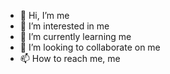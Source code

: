 - 👋 Hi, I’m me
- 👀 I’m interested in me
- 🌱 I’m currently learning me
- 💞️ I’m looking to collaborate on me
- 📫 How to reach me, me
